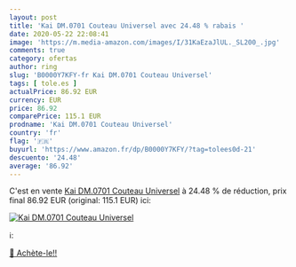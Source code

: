 ```yaml
---
layout: post
title: 'Kai DM.0701 Couteau Universel avec 24.48 % rabais '
date: 2020-05-22 22:08:41
image: 'https://m.media-amazon.com/images/I/31KaEzaJlUL._SL200_.jpg'
comments: true
category: ofertas
author: ring
slug: 'B0000Y7KFY-fr Kai DM.0701 Couteau Universel'
tags: [ tole.es ]
actualPrice: 86.92 EUR
currency: EUR
price: 86.92
comparePrice: 115.1 EUR
prodname: 'Kai DM.0701 Couteau Universel'
country: 'fr'
flag: '🇫🇷'
buyurl: 'https://www.amazon.fr/dp/B0000Y7KFY/?tag=tolees0d-21'
descuento: '24.48'
average: '86.92'
---
```


C'est en vente [Kai DM.0701 Couteau Universel](https://www.amazon.fr/dp/B0000Y7KFY/?tag=tolees0d-21)  à  24.48 % de réduction, prix final  86.92 EUR (original: 115.1 EUR) ici:

[![Kai DM.0701 Couteau Universel](https://m.media-amazon.com/images/I/31KaEzaJlUL._SL200_.jpg)](https://www.amazon.fr/dp/B0000Y7KFY/?tag=tolees0d-21)

ℹ️:


[🛒 Achète-le!!](https://www.amazon.fr/dp/B0000Y7KFY/?tag=tolees0d-21)
